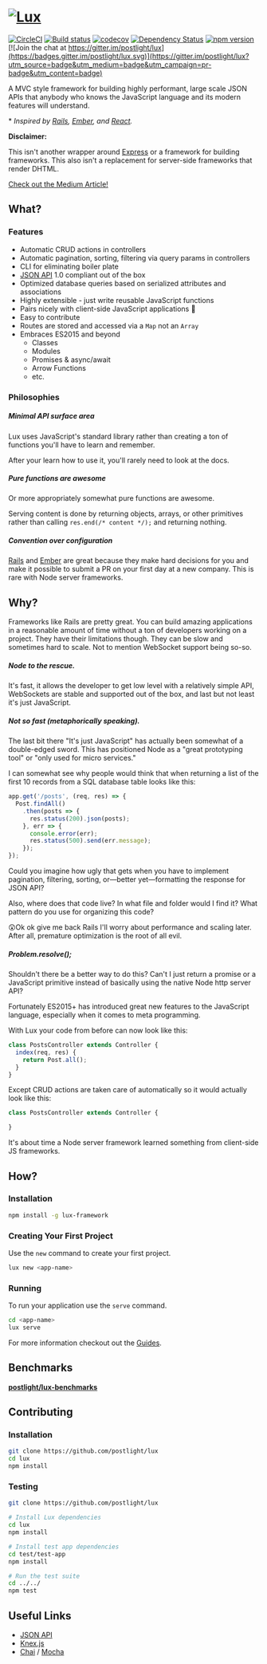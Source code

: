 # [![Lux](https://lux.postlight.com/assets/logo-lux.svg)](https://lux.postlight.com)

[![CircleCI](https://circleci.com/gh/postlight/lux/tree/master.svg?style=svg)](https://circleci.com/gh/postlight/lux/tree/master) [![Build status](https://ci.appveyor.com/api/projects/status/xxwunscfe3rsxdmr/branch/master?svg=true)](https://ci.appveyor.com/project/zacharygolba/lux/branch/master) [![codecov](https://codecov.io/gh/postlight/lux/branch/master/graph/badge.svg)](https://codecov.io/gh/postlight/lux)
 [![Dependency Status](https://david-dm.org/postlight/lux.svg)](https://david-dm.org/postlight/lux) [![npm version](https://badge.fury.io/js/lux-framework.svg)](https://badge.fury.io/js/lux-framework) [![Join the chat at https://gitter.im/postlight/lux](https://badges.gitter.im/postlight/lux.svg)](https://gitter.im/postlight/lux?utm_source=badge&utm_medium=badge&utm_campaign=pr-badge&utm_content=badge)

A MVC style framework for building highly performant, large scale JSON APIs that anybody who knows the JavaScript language and its modern features will understand.

\* _Inspired by [Rails](https://github.com/rails/rails/), [Ember](http://emberjs.com/), and [React](https://facebook.github.io/react/)._

**Disclaimer:**

This isn't another wrapper around [Express](http://expressjs.com/) or a framework for building frameworks. This also isn't a replacement for server-side frameworks that render DHTML.

[Check out the Medium Article!](https://trackchanges.postlight.com/not-another-node-js-framework-33103ebeedf8)

## What?

### Features

*   Automatic CRUD actions in controllers
*   Automatic pagination, sorting, filtering via query params in controllers
*   CLI for eliminating boiler plate
*   [JSON API](http://jsonapi.org/) 1.0 compliant out of the box
*   Optimized database queries based on serialized attributes and associations
*   Highly extensible - just write reusable JavaScript functions
*   Pairs nicely with client-side JavaScript applications 🍷
*   Easy to contribute
*   Routes are stored and accessed via a `Map` not an `Array`
*   Embraces ES2015 and beyond
    *   Classes
    *   Modules
    *   Promises & async/await
    *   Arrow Functions
    *   etc.


### Philosophies

##### Minimal API surface area

Lux uses JavaScript's standard library rather than creating a ton of functions you'll have to learn and remember.

After your learn how to use it, you'll rarely need to look at the docs.

##### Pure functions are awesome

Or more appropriately somewhat pure functions are awesome.

Serving content is done by returning objects, arrays, or other primitives rather than calling `res.end(/* content */);` and returning nothing.

##### Convention over configuration

[Rails](http://rubyonrails.org/) and [Ember](http://emberjs.com/) are great because they make hard decisions for you and make it possible to submit a PR on your first day at a new company. This is rare with Node server frameworks.


## Why?

Frameworks like Rails are pretty great. You can build amazing applications in a reasonable amount of time without a ton of developers working on a project. They have their limitations though. They can be slow and sometimes hard to scale. Not to mention WebSocket support being so-so.

##### Node to the rescue.

It's fast, it allows the developer to get low level with a relatively simple API, WebSockets are stable and supported out of the box, and last but not least it's just JavaScript.

##### Not so fast (metaphorically speaking).

The last bit there "It's just JavaScript" has actually been somewhat of a double-edged sword. This has positioned Node as a "great prototyping tool" or "only used for micro services."

I can somewhat see why people would think that when returning a list of the first 10 records from a SQL database table looks like this:

```javascript
app.get('/posts', (req, res) => {
  Post.findAll()
    .then(posts => {
      res.status(200).json(posts);
    }, err => {
      console.error(err);
      res.status(500).send(err.message);
    });
});
```

Could you imagine how ugly that gets when you have to implement pagination, filtering, sorting, or—better yet—formatting the response for JSON API?

Also, where does that code live? In what file and folder would I find it? What pattern do you use for organizing this code?

😲Ok ok give me back Rails I'll worry about performance and scaling later. After all, premature optimization is the root of all evil.

##### Problem.resolve();

Shouldn't there be a better way to do this? Can't I just return a promise or a JavaScript primitive instead of basically using the native Node http server API?

Fortunately ES2015+ has introduced great new features to the JavaScript language, especially when it comes to meta programming.

With Lux your code from before can now look like this:

```javascript
class PostsController extends Controller {
  index(req, res) {
    return Post.all();
  }
}
```

Except CRUD actions are taken care of automatically so it would actually look like this:

```javascript
class PostsController extends Controller {

}
```

It's about time a Node server framework learned something from client-side JS frameworks.


## How?

### Installation

```bash
npm install -g lux-framework
```

### Creating Your First Project

Use the `new` command to create your first project.

```bash
lux new <app-name>
```

### Running

To run your application use the `serve` command.

```bash
cd <app-name>
lux serve
```

For more information checkout out the [Guides](https://lux.postlight.com/).


## Benchmarks

[**postlight/lux-benchmarks**](https://github.com/postlight/lux-benchmarks)


## Contributing

### Installation

```bash
git clone https://github.com/postlight/lux
cd lux
npm install
```

### Testing

```bash
git clone https://github.com/postlight/lux

# Install Lux dependencies
cd lux
npm install

# Install test app dependencies
cd test/test-app
npm install

# Run the test suite
cd ../../
npm test
```

## Useful Links

*   [JSON API](http://jsonapi.org/)
*   [Knex.js](http://knexjs.org/)
*   [Chai](http://chaijs.com/) / [Mocha](http://mochajs.org/)
